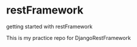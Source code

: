 # restFramework
getting started with restFramework

This is my  practice repo for DjangoRestFramework

